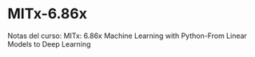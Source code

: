 # MITx-6.86x
Notas del curso:  MITx: 6.86x Machine Learning with Python-From Linear Models to Deep Learning 
